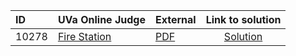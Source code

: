 | ID | UVa Online Judge | External | Link to solution |
|:---|:---|:---|:---:|
| 10278 | [Fire Station](https://onlinejudge.org/index.php?option=com_onlinejudge&Itemid=8&page=show_problem&problem=1219) | [PDF](https://onlinejudge.org/external/102/10278.pdf) | [Solution](https%3A//github.com/versenyi98/programming-contests/tree/master/UVa%20Online%20Judge/10278%2520-%2520Fire%2520Station)|
